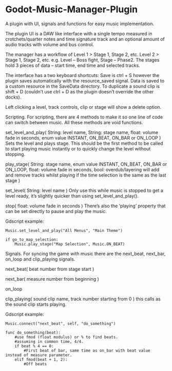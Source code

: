 # Godot-Music-Manager-Plugin
A plugin with UI, signals and functions for easy music implementation.

The plugin UI is a DAW like interface with a single tempo measured in crotchets/quarter notes and time signature track and an optional amount of audio tracks with volume and bus control.

The manager has a workflow of Level 1 > Stage 1, Stage 2, etc. Level 2 > Stage 1, Stage 2, etc. e.g. Level – Boss fight, Stage – Phase2. The stages hold 3 pieces of data – start time, end time and selected tracks.

The interface has a two keyboard shortcuts:
Save is ctrl + S however the plugin saves automatically with the resource_saved signal. Data is saved to a custom resource in the SaveData directory.
To duplicate a sound clip is shift + D (couldn’t use ctrl + D as the plugin doesn’t override the other docks).

Left clicking a level, track controls, clip or stage will show a delete option.


Scripting.
For scripting, there are 4 methods to make it so one line of code can switch between music. All these methods are void functions.

set_level_and_play( String: level name, String: stage name, float: volume fade in seconds, enum value INSTANT, ON_BEAT, ON_BAR or ON_LOOP )
Sets the level and plays stage. This should be the first method to be called to start playing music instantly or to quickly change the level without stopping.

play_stage( String: stage name, enum value INSTANT, ON_BEAT, ON_BAR or ON_LOOP, float: volume fade in seconds, bool: overdub/layering will add and remove tracks whilst playing if the time selection is the same as the last stage )

set_level( String: level name ) Only use this while music is stopped to get a level ready, it’s slightly quicker than using set_level_and_play().

stop( float: volume fade in seconds )
There’s also the ‘playing’ property that can be set directly to pause and play the music.

Gdscript example:
    
    Music.set_level_and_play("All Menus", "Main Theme")
    
    if go_to_map_selection:
        Music.play_stage("Map Selection", Music.ON_BEAT)


Signals.
For syncing the game with music there are the next_beat, next_bar, on_loop and clip_playing signals.

next_beat( beat number from stage start )

next_bar( measure number from beginning )

on_loop

clip_playing( sound clip name, track number starting from 0 ) this calls as the sound clip starts playing.

Gdscript example:

    Music.connect("next_beat", self, "do_something")
    
    func do_something(beat):
        #use fmod (float modulus) or % to find beats.
        #assuming in common time, 4/4.
        if beat % 4 == 0:
            #First beat of bar, same time as on_bar with beat value instead of measure parameter.
        elif fmod(beat + 1, 2):
            #Off beats
